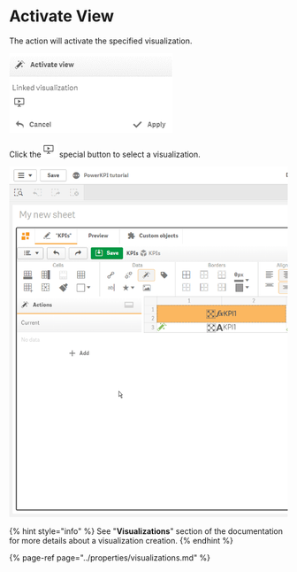 # Activate View

The action will activate the specified visualization.

![](../.gitbook/assets/image%20%2852%29.png)

Click the![](../.gitbook/assets/image%20%2882%29.png) special button to select a visualization.

![](../.gitbook/assets/2019-04-02_17-01-47.gif)

{% hint style="info" %}
See "**Visualizations**" section of the documentation for more details about a visualization creation.
{% endhint %}

{% page-ref page="../properties/visualizations.md" %}



